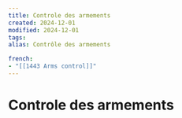 ```yaml
---
title: Controle des armements
created: 2024-12-01
modified: 2024-12-01
tags: 
alias: Contrôle des armements

french:
- "[[1443 Arms control]]"
---
```

# Controle des armements
